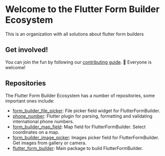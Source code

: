 # Welcome to the Flutter Form Builder Ecosystem

This is an organization with all solutions about flutter form builders

## Get involved!

You can join the fun by following our [contributing guide](https://github.com/flutter-form-builder-ecosystem/.github/blob/main/CONTRIBUTING.md). 🌈 Everyone is welcome!

## Repositories

The Flutter Form Builder Ecosystem has a number of repositories, some important ones include:

<!-- alphabetical -->
* [form_builder_file_picker](https://github.com/flutter-form-builder-ecosystem/form_builder_file_picker): File picker field widget for FlutterFormBuilder.
* [phone_number](https://github.com/flutter-form-builder-ecosystem/phone_number): Flutter plugin for parsing, formatting and validating international phone numbers.
* [form_builder_map_field](https://github.com/flutter-form-builder-ecosystem/form_builder_map_field): Map field for FlutterFormBuilder. Select coordinates on a map.
* [form_builder_image_picker](https://github.com/flutter-form-builder-ecosystem/form_builder_image_picker): Images picker field for FlutterFormBuilder. Get images from gallery or camera.
* [flutter_form_builder](https://github.com/flutter-form-builder-ecosystem/flutter_form_builder): Main package to build FlutterFormBuilder.
